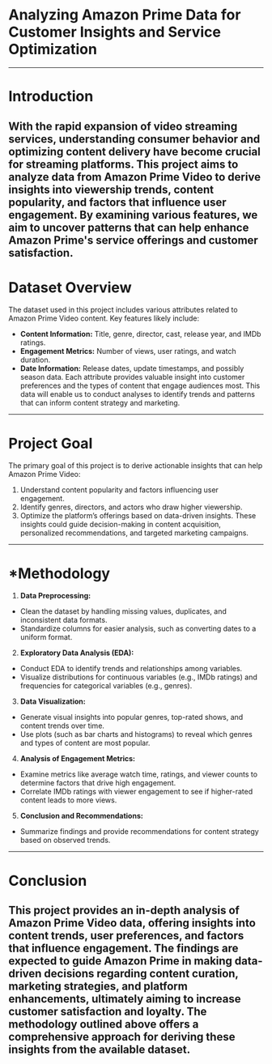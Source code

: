 # Analyzing Amazon Prime Data for Customer Insights and Service Optimization
---

# **Introduction**
With the rapid expansion of video streaming services, understanding consumer behavior and optimizing content delivery have become crucial for streaming platforms. This project aims to analyze data from Amazon Prime Video to derive insights into viewership trends, content popularity, and factors that influence user engagement. By examining various features, we aim to uncover patterns that can help enhance Amazon Prime's service offerings and customer satisfaction.
---

# **Dataset Overview**
The dataset used in this project includes various attributes related to Amazon Prime Video content. Key features likely include:

 - **Content Information:** Title, genre, director, cast, release year, and IMDb ratings.
 - **Engagement Metrics:** Number of views, user ratings, and watch duration.
 - **Date Information:** Release dates, update timestamps, and possibly season data.
Each attribute provides valuable insight into customer preferences and the types of content that engage audiences most. This data will enable us to conduct analyses to identify trends and patterns that can inform content strategy and marketing.
---

# **Project Goal**
The primary goal of this project is to derive actionable insights that can help Amazon Prime Video:

1. Understand content popularity and factors influencing user engagement.
2. Identify genres, directors, and actors who draw higher viewership.
3. Optimize the platform’s offerings based on data-driven insights.
These insights could guide decision-making in content acquisition, personalized recommendations, and targeted marketing campaigns.
---

# ***Methodology**
1. **Data Preprocessing:**
 - Clean the dataset by handling missing values, duplicates, and inconsistent data formats.
 - Standardize columns for easier analysis, such as converting dates to a uniform format.
   
2. **Exploratory Data Analysis (EDA):**
 - Conduct EDA to identify trends and relationships among variables.
 - Visualize distributions for continuous variables (e.g., IMDb ratings) and frequencies for categorical variables (e.g., genres).

3. **Data Visualization:**
 - Generate visual insights into popular genres, top-rated shows, and content trends over time.
 - Use plots (such as bar charts and histograms) to reveal which genres and types of content are most popular.
4. **Analysis of Engagement Metrics:**
 - Examine metrics like average watch time, ratings, and viewer counts to determine factors that drive high engagement.
 - Correlate IMDb ratings with viewer engagement to see if higher-rated content leads to more views.
5. **Conclusion and Recommendations:**
 - Summarize findings and provide recommendations for content strategy based on observed trends.
---

# **Conclusion**
This project provides an in-depth analysis of Amazon Prime Video data, offering insights into content trends, user preferences, and factors that influence engagement. The findings are expected to guide Amazon Prime in making data-driven decisions regarding content curation, marketing strategies, and platform enhancements, ultimately aiming to increase customer satisfaction and loyalty. The methodology outlined above offers a comprehensive approach for deriving these insights from the available dataset.
---
